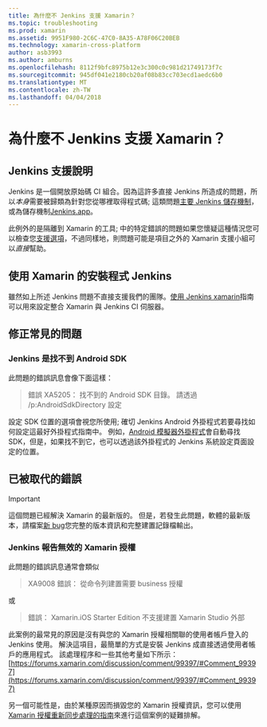 ```yaml
---
title: 為什麼不 Jenkins 支援 Xamarin？
ms.topic: troubleshooting
ms.prod: xamarin
ms.assetid: 9951F980-2C6C-47C0-8A35-A78F06C20BEB
ms.technology: xamarin-cross-platform
author: asb3993
ms.author: amburns
ms.openlocfilehash: 8112f9bfc8975b12e3c300c0c981d21749173f7c
ms.sourcegitcommit: 945df041e2180cb20af08b83cc703ecd1aedc6b0
ms.translationtype: MT
ms.contentlocale: zh-TW
ms.lasthandoff: 04/04/2018
---
```

# <a name="why-isnt-jenkins-supported-by-xamarin"></a>為什麼不 Jenkins 支援 Xamarin？

## <a name="jenkins-support-explanation"></a>Jenkins 支援說明

Jenkins 是一個開放原始碼 CI 組合。因為這許多直接 Jenkins 所造成的問題，所以*本身*需要被歸類為針對您從哪裡取得程式碼; 這類問題[主要 Jenkins 儲存機制](https://github.com/jenkinsci/jenkins)，或為儲存機制[Jenkins.app](https://github.com/stisti/jenkins-app)。

此例外的是隔離到 Xamarin 的工具; 中的特定錯誤的問題如果您懷疑這種情況您可以檢查您[支援選項](~/cross-platform/troubleshooting/support-options.md)，不過同樣地，則問題可能是項目之外的 Xamarin 支援小組可以*直接*幫助。

## <a name="setup-jenkins-with-xamarin"></a>使用 Xamarin 的安裝程式 Jenkins

雖然如上所述 Jenkins 問題不直接支援我們的團隊。[使用 Jenkins xamarin](~/tools/ci/jenkins-walkthrough.md)指南可以用來設定整合 Xamarin 與 Jenkins CI 伺服器。 

## <a name="fixes-for-common-issues"></a>修正常見的問題
### <a name="jenkins-is-unable-to-find-the-android-sdk"></a>Jenkins 是找不到 Android SDK

此問題的錯誤訊息會像下面這樣：

> 錯誤 XA5205： 找不到的 Android SDK 目錄。 請透過 /p:AndroidSdkDirectory 設定

設定 SDK 位置的選項會視您所使用; 確切 Jenkins Android 外掛程式若要尋找如何設定這最好外掛程式指南中。 例如，[Android 模擬器外掛程式](https://wiki.jenkins-ci.org/display/JENKINS/Android+Emulator+Plugin#AndroidEmulatorPlugin-Systemconfiguration)會自動尋找 SDK，但是，如果找不到它，也可以透過該外掛程式的 Jenkins 系統設定頁面設定的位置。 


## <a name="deprecated-errors"></a>已被取代的錯誤

> [!IMPORTANT]
> 這個問題已經解決 Xamarin 的最新版的。 但是，若發生此問題，軟體的最新版本，請檔案[新 bug](~/cross-platform/troubleshooting/questions/howto-file-bug.md)您完整的版本資訊和完整建置記錄檔輸出。



### <a name="jenkins-reports-an-invalid-xamarin-license"></a>Jenkins 報告無效的 Xamarin 授權
此問題的錯誤訊息通常會類似

> XA9008 錯誤： 從命令列建置需要 business 授權

或

> 錯誤： Xamarin.iOS Starter Edition 不支援建置 Xamarin Studio 外部 

此案例的最常見的原因是沒有與您的 Xamarin 授權相關聯的使用者帳戶登入的 Jenkins 使用。 解決這項目，最簡單的方式是安裝 Jenkins 成直接透過使用者帳戶的應用程式。 該處理程序和一些其他考量如下所示： [https://forums.xamarin.com/discussion/comment/99397/#Comment_99397](https://forums.xamarin.com/discussion/comment/99397/#Comment_99397)

另一個可能性是，由於某種原因而損毀您的 Xamarin 授權資訊，您可以使用[Xamarin 授權重新同步處理的指南](~/cross-platform/troubleshooting/legacy-licenses/resync-licenses.md)來進行這個案例的疑難排解。


